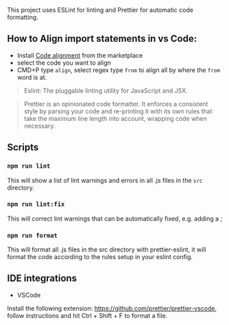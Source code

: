 This project uses ESLint for linting and Prettier for automatic code formatting.

## How to Align import statements in vs Code:
- Install [Code alignment](https://marketplace.visualstudio.com/items?itemName=cpmcgrath.codealignment-vscode) from the marketplace 
- select the code you want to align
- CMD+P type `align`, select regex type `from` to align all by where the `from` word is at.

> Eslint: The pluggable linting utility for JavaScript and JSX.

> Prettier is an opinionated code formatter. It enforces a consistent style by parsing your code and re-printing it with its own rules that take the maximum line length into account, wrapping code when necessary.

## Scripts

### `npm run lint`

This will show a list of lint warnings and errors in all .js files in the `src` directory.

### `npm run lint:fix`

This will correct lint warnings that can be automatically fixed, e.g. adding a ;

### `npm run format`

This will format all .js files in the src directory with prettier-eslint, it will format the code according to the rules setup in your eslint config.

## IDE integrations

* VSCode

Install the following extension: https://github.com/prettier/prettier-vscode, follow instructions and hit Ctrl + Shift + F to format a file.
